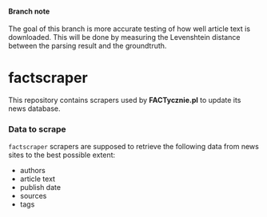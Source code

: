 #### Branch note
The goal of this branch is more accurate testing of how well article text is
downloaded. This will be done by measuring the Levenshtein distance between the
parsing result and the groundtruth.

# factscraper
This repository contains scrapers used by **FACTycznie.pl** to update its news database.

### Data to scrape
`factscraper` scrapers are supposed to retrieve the following data from news sites to the best possible extent:
* authors
* article text
* publish date
* sources
* tags
